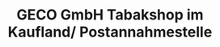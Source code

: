 ---
title: "GECO GmbH Tabakshop im Kaufland/ Postannahmestelle"
url: /zwickau/geco-gmbh-tabakshop-im-kaufland-postannahmestelle/
shop: Tabak
---